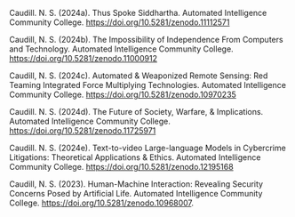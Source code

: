 Caudill. N. S. (2024a). Thus Spoke Siddhartha. Automated Intelligence Community College. https://doi.org/10.5281/zenodo.11112571

Caudill, N. S. (2024b). The Impossibility of Independence From Computers and Technology. Automated Intelligence Community College. https://doi.org/10.5281/zenodo.11000912

Caudill, N. S. (2024c). Automated & Weaponized Remote Sensing: Red Teaming Integrated Force Multiplying Technologies. Automated Intelligence Community College. https://doi.org/10.5281/zenodo.10970235

Caudill. N. S. (2024d). The Future of Society, Warfare, & Implications. Automated Intelligence Community College. https://doi.org/10.5281/zenodo.11725971

Caudill. N. S. (2024e). Text-to-video Large-language Models in Cybercrime Litigations: Theoretical Applications & Ethics. Automated Intelligence Community College. https://doi.org/10.5281/zenodo.12195168

Caudill, N. S. (2023). Human-Machine Interaction: Revealing Security Concerns Posed by Artificial Life. Automated Intelligence Community College. https://doi.org/10.5281/zenodo.10968007.

